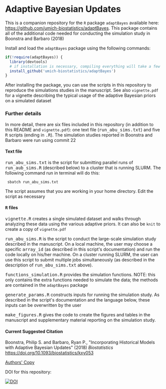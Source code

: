 # Adaptive Bayesian Updates

This is a companion repository for the `R` package `adaptBayes` available here: https://github.com/umich-biostatistics/adaptBayes. This package contains all of the additional code needed for conducting the simulation study in Boonstra and Barbaro (2018)

Install and load the `adaptBayes` package using the following commands:

```r
if(!require(adaptBayes)) {
  library(devtools)
  # if installation is necessary, compiling everything will take a few minutes
  install_github('umich-biostatistics/adaptBayes') 
} 
```

After installing the package, you can use the scripts in this repository to reproduce the simulations studies in the manuscript. See also `vignette.pdf` for a vignette describing the typical usage of the adaptive Bayesian priors on a simulated dataset

### Further details

In more detail, there are six files included in this repository (in addition to this README and `vignette.pdf`): one text file (<samp>run_abu_sims.txt</samp>) and five <samp>R</samp> scripts (ending in  <samp>.R</samp>). The simulation studies reported in Boonstra and Barbaro were run using commit 22

#### Text file
<samp>run_abu_sims.txt</samp> is the script for submitting parallel runs of <samp>run_aub_sims.R</samp> (described below) to a cluster that is running SLURM. The following command run in terminal will do this:

<code> sbatch run_abu_sims.txt </code>

The script assumes that you are working in your home directory. Edit the script as necessary  

#### <samp>R</samp> files

<samp>vignette.R</samp> creates a single simulated dataset and walks through analyzing these data using the various adaptive priors. It can also be `knit` to create a copy of `vignette.pdf`

<samp>run_abu_sims.R</samp> is the script to conduct the large-scale simulation study described in the manuscript. On a local machine, the user may choose a specific <samp>array_id</samp> (as described in this script's documentation) and run the code locally on his/her machine. On a cluster running SLURM, the user can use this script to submit multiple jobs simultaneously (as described in the description of
<samp>run_abu_sims.txt</samp> above). 

<samp>functions_simulation.R</samp> provides the simulation functions. NOTE: this only contains the extra functions needed to simulate the data; the methods are contained in the `adaptBayes` package

<samp>generate_params.R</samp> constructs inputs for running the simulation study. As described in the script's documentation and the language below, these inputs can be overwritten by the user

<samp>make_figures.R</samp> gives the code to create the figures and tables in the manuscript and supplementary material reporting on the simulation study. 

#### Current Suggested Citation

Boonstra, Philip S. and Barbaro, Ryan P., "Incorporating Historical Models with Adaptive Bayesian Updates" (2018) *Biostatistics* 
https://doi.org/10.1093/biostatistics/kxy053

<a href="https://biostats.bepress.com/umichbiostat/paper124">Authors' Copy </a>

DOI for this repository:

[![DOI](https://zenodo.org/badge/140338593.svg)](https://zenodo.org/badge/latestdoi/140338593)
